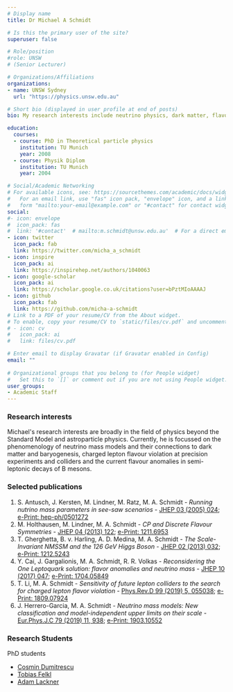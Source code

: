 ```yaml
---
# Display name
title: Dr Michael A Schmidt

# Is this the primary user of the site?
superuser: false

# Role/position
#role: UNSW
# (Senior Lecturer)

# Organizations/Affiliations
organizations:
- name: UNSW Sydney
  url: "https://physics.unsw.edu.au"

# Short bio (displayed in user profile at end of posts)
bio: My research interests include neutrino physics, dark matter, flavour physics and in general physics beyond the Standard Model.

education:
  courses:
  - course: PhD in Theoretical particle physics
    institution: TU Munich
    year: 2008
  - course: Physik Diplom
    institution: TU Munich
    year: 2004

# Social/Academic Networking
# For available icons, see: https://sourcethemes.com/academic/docs/widgets/#icons
#   For an email link, use "fas" icon pack, "envelope" icon, and a link in the
#   form "mailto:your-email@example.com" or "#contact" for contact widget.
social:
#- icon: envelope
#  icon_pack: fas
#  link: '#contact'  # mailto:m.schmidt@unsw.edu.au'  # For a direct email link, use "mailto:test@example.org". #contact
- icon: twitter
  icon_pack: fab
  link: https://twitter.com/micha_a_schmidt
- icon: inspire
  icon_pack: ai
  link: https://inspirehep.net/authors/1040063 
- icon: google-scholar
  icon_pack: ai
  link: https://scholar.google.co.uk/citations?user=bPztMIoAAAAJ
- icon: github
  icon_pack: fab
  link: https://github.com/micha-a-schmidt
# Link to a PDF of your resume/CV from the About widget.
# To enable, copy your resume/CV to `static/files/cv.pdf` and uncomment the lines below.  
# - icon: cv
#   icon_pack: ai
#   link: files/cv.pdf

# Enter email to display Gravatar (if Gravatar enabled in Config)
email: ""
  
# Organizational groups that you belong to (for People widget)
#   Set this to `[]` or comment out if you are not using People widget.  
user_groups:
- Academic Staff
---
```


### Research interests

Michael's research interests are broadly in the field of physics beyond the Standard Model and astroparticle physics. Currently, he is focussed on the phenomenology of neutrino mass models and their connections to dark matter and baryogenesis, charged lepton flavour violation at precision experiments and colliders and the current flavour anomalies in semi-leptonic decays of B mesons.

### Selected publications

1. S. Antusch, J. Kersten, M. Lindner, M. Ratz, M. A. Schmidt - *Running nutrino mass parameters in see-saw scenarios* - [JHEP 03 (2005) 024](https://doi.org/10.1088/1126-6708/2005/03/024); [e-Print: hep-ph/0501272](https://arxiv.org/abs/hep-ph/0501272)
2. M. Holthausen, M. Lindner, M. A. Schmidt - *CP and Discrete Flavour Symmetries* - [JHEP 04 (2013) 122](https://doi.org/10.1007/JHEP04(2013)122); [e-Print: 1211.6953](https://arxiv.org/abs/1211.6953)
3. T. Gherghetta, B. v. Harling, A. D. Medina, M. A. Schmidt - *The Scale-Invariant NMSSM and the 126 GeV Higgs Boson* - [JHEP 02 (2013) 032](https://doi.org/10.1007/JHEP02(2013)032); [e-Print: 1212.5243](https://arxiv.org/abs/1212.5243)
4. Y. Cai, J. Gargalionis, M. A. Schmidt, R. R. Volkas - *Reconsidering the One Leptoquark solution: flavor anomalies and neutrino mass* - [JHEP 10 (2017) 047](https://doi.org/10.1007/JHEP10(2017)047); [e-Print: 1704.05849](https://arxiv.org/abs/1704.05849)
5. T. Li, M. A. Schmidt - *Sensitivity of future lepton colliders to the search for charged lepton flavor violation* - [Phys.Rev.D 99 (2019) 5, 055038](https://doi.org/10.1103/PhysRevD.99.055038); [e-Print: 1809.07924](https://arxiv.org/abs/1809.07924)
6. J. Herrero-Garcia, M. A. Schmidt - *Neutrino mass models: New classification and model-independent upper limits on their scale* - [
Eur.Phys.J.C 79 (2019) 11, 938](https://doi.org/10.1140/epjc/s10052-019-7465-1); [e-Print: 1903.10552](https://arxiv.org/abs/1903.10552)

### Research Students

PhD students
* [Cosmin Dumitrescu](http://www.sydney-cppc.org/authors/dumitrescu-cosmin)
* [Tobias Felkl](http://www.sydney-cppc.org/authors/felkl-tobias)
* [Adam Lackner](http://www.sydney-cppc.org/authors/lackner-adam)

